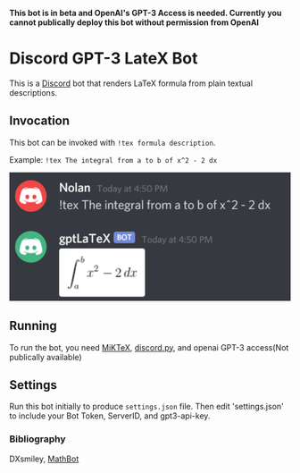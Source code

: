 **This bot is in beta and OpenAI's GPT-3 Access is needed. Currently you cannot publically deploy this bot without permission from OpenAI** 

# Discord GPT-3 LateX Bot

This is a [Discord](https://discordapp.com/) bot that renders LaTeX formula from plain textual descriptions.

## Invocation

This bot can be invoked with `!tex formula description`. 

Example: `!tex The integral from a to b of x^2 - 2 dx`

![example](/example.png)

## Running

To run the bot, you need [MiKTeX](https://miktex.org/download), [discord.py](https://github.com/Rapptz/discord.py), and openai GPT-3 access(Not publically available)

## Settings

Run this bot initially to produce `settings.json` file.  Then edit 'settings.json' to include your Bot Token, ServerID, and gpt3-api-key.




### Bibliography
DXsmiley, [MathBot](https://github.com/DXsmiley/mathbot)
